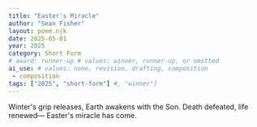 ```yaml
---
title: "Easter's Miracle"
author: "Sean Fisher"
layout: poem.njk
date: 2025-05-01
year: 2025
category: Short Form
# award: runner-up # values: winner, runner-up, or omitted
ai_use: # values: none, revision, drafting, composition
 - composition
tags: ["2025", "short-form"] #, "winner"]
---
```

Winter's grip releases,
Earth awakens with the Son.
Death defeated, life renewed—
Easter's miracle has come.